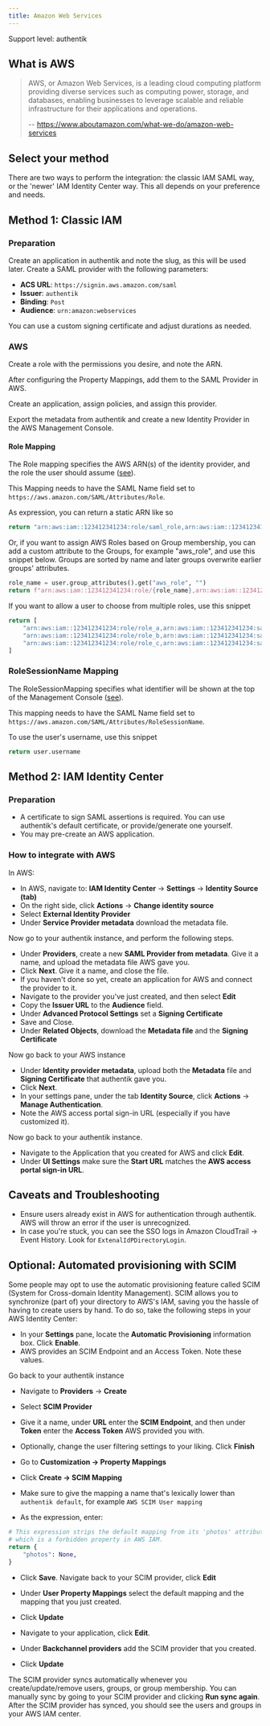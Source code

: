 ```yaml
---
title: Amazon Web Services
---
```


<span class="badge badge--primary">Support level: authentik</span>

## What is AWS

> AWS, or Amazon Web Services, is a leading cloud computing platform providing diverse services such as computing power, storage, and databases, enabling businesses to leverage scalable and reliable infrastructure for their applications and operations.
>
> -- https://www.aboutamazon.com/what-we-do/amazon-web-services

## Select your method

There are two ways to perform the integration: the classic IAM SAML way, or the 'newer' IAM Identity Center way. This all depends on your preference and needs.

## Method 1: Classic IAM

### Preparation

Create an application in authentik and note the slug, as this will be used later. Create a SAML provider with the following parameters:

- **ACS URL**: `https://signin.aws.amazon.com/saml`
- **Issuer**: `authentik`
- **Binding**: `Post`
- **Audience**: `urn:amazon:webservices`

You can use a custom signing certificate and adjust durations as needed.

### AWS

Create a role with the permissions you desire, and note the ARN.

After configuring the Property Mappings, add them to the SAML Provider in AWS.

Create an application, assign policies, and assign this provider.

Export the metadata from authentik and create a new Identity Provider in the AWS Management Console.

#### Role Mapping

The Role mapping specifies the AWS ARN(s) of the identity provider, and the role the user should assume ([see](https://docs.aws.amazon.com/IAM/latest/UserGuide/id_roles_providers_create_saml_assertions.html#saml_role-attribute)).

This Mapping needs to have the SAML Name field set to `https://aws.amazon.com/SAML/Attributes/Role`.

As expression, you can return a static ARN like so

```python
return "arn:aws:iam::123412341234:role/saml_role,arn:aws:iam::123412341234:saml-provider/authentik"
```

Or, if you want to assign AWS Roles based on Group membership, you can add a custom attribute to the Groups, for example "aws_role", and use this snippet below. Groups are sorted by name and later groups overwrite earlier groups' attributes.

```python
role_name = user.group_attributes().get("aws_role", "")
return f"arn:aws:iam::123412341234:role/{role_name},arn:aws:iam::123412341234:saml-provider/authentik"
```

If you want to allow a user to choose from multiple roles, use this snippet

```python
return [
    "arn:aws:iam::123412341234:role/role_a,arn:aws:iam::123412341234:saml-provider/authentik",
    "arn:aws:iam::123412341234:role/role_b,arn:aws:iam::123412341234:saml-provider/authentik",
    "arn:aws:iam::123412341234:role/role_c,arn:aws:iam::123412341234:saml-provider/authentik",
]
```

### RoleSessionName Mapping

The RoleSessionMapping specifies what identifier will be shown at the top of the Management Console ([see](https://docs.aws.amazon.com/IAM/latest/UserGuide/id_roles_providers_create_saml_assertions.html#saml_role-session-attribute)).

This mapping needs to have the SAML Name field set to `https://aws.amazon.com/SAML/Attributes/RoleSessionName`.

To use the user's username, use this snippet

```python
return user.username
```

## Method 2: IAM Identity Center

### Preparation

- A certificate to sign SAML assertions is required. You can use authentik's default certificate, or provide/generate one yourself.
- You may pre-create an AWS application.

### How to integrate with AWS

In AWS:

- In AWS, navigate to: **IAM Identity Center** -> **Settings** -> **Identity Source (tab)**
- On the right side, click **Actions** -> **Change identity source**
- Select **External Identity Provider**
- Under **Service Provider metadata** download the metadata file.

Now go to your authentik instance, and perform the following steps.

- Under **Providers**, create a new **SAML Provider from metadata**. Give it a name, and upload the metadata file AWS gave you.
- Click **Next**. Give it a name, and close the file.
- If you haven't done so yet, create an application for AWS and connect the provider to it.
- Navigate to the provider you've just created, and then select **Edit**
- Copy the **Issuer URL** to the **Audience** field.
- Under **Advanced Protocol Settings** set a **Signing Certificate**
- Save and Close.
- Under **Related Objects**, download the **Metadata file** and the **Signing Certificate**

Now go back to your AWS instance

- Under **Identity provider metadata**, upload both the **Metadata** file and **Signing Certificate** that authentik gave you.
- Click **Next**.
- In your settings pane, under the tab **Identity Source**, click **Actions** -> **Manage Authentication**.
- Note the AWS access portal sign-in URL (especially if you have customized it).

Now go back to your authentik instance.

- Navigate to the Application that you created for AWS and click **Edit**.
- Under **UI Settings** make sure the **Start URL** matches the **AWS access portal sign-in URL**.

## Caveats and Troubleshooting

- Ensure users already exist in AWS for authentication through authentik. AWS will throw an error if the user is unrecognized.
- In case you're stuck, you can see the SSO logs in Amazon CloudTrail -> Event History. Look for `ExtenalIdPDirectoryLogin`.

## Optional: Automated provisioning with SCIM

Some people may opt to use the automatic provisioning feature called SCIM (System for Cross-domain Identity Management).
SCIM allows you to synchronize (part of) your directory to AWS's IAM, saving you the hassle of having to create users by hand.
To do so, take the following steps in your AWS Identity Center:

- In your **Settings** pane, locate the **Automatic Provisioning** information box. Click **Enable**.
- AWS provides an SCIM Endpoint and an Access Token. Note these values.

Go back to your authentik instance

- Navigate to **Providers** -> **Create**
- Select **SCIM Provider**
- Give it a name, under **URL** enter the **SCIM Endpoint**, and then under **Token** enter the **Access Token** AWS provided you with.
- Optionally, change the user filtering settings to your liking. Click **Finish**

- Go to **Customization -> Property Mappings**
- Click **Create -> SCIM Mapping**
- Make sure to give the mapping a name that's lexically lower than `authentik default`, for example `AWS SCIM User mapping`
- As the expression, enter:

```python
# This expression strips the default mapping from its 'photos' attribute,
# which is a forbidden property in AWS IAM.
return {
    "photos": None,
}
```

- Click **Save**. Navigate back to your SCIM provider, click **Edit**
- Under **User Property Mappings** select the default mapping and the mapping that you just created.
- Click **Update**

- Navigate to your application, click **Edit**.
- Under **Backchannel providers** add the SCIM provider that you created.
- Click **Update**

The SCIM provider syncs automatically whenever you create/update/remove users, groups, or group membership. You can manually sync by going to your SCIM provider and clicking **Run sync again**. After the SCIM provider has synced, you should see the users and groups in your AWS IAM center.